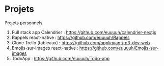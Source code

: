# Projets
Projets personnels

1. Full stack app Calendrier : https://github.com/euuuuh/calendrier-nextjs
2. Rappels react-native : https://github.com/euuuuh/Rappels
3. Clone Trello (tableaux) : https://github.com/appliquant/tp3-dev-web
4. Emojis-sur-images react-native : https://github.com/euuuuh/Emojis-sur-images
5. TodoApp : https://github.com/euuuuh/Todo-app
